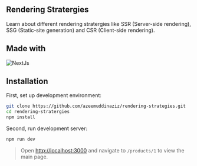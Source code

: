## Rendering Stratergies
Learn about different rendering stratergies like SSR (Server-side rendering), SSG (Static-site generation) and CSR (Client-side rendering).

## Made with
![NextJs](https://img.shields.io/badge/Next.js-black?style=for-the-badge&logo=next.js&logoColor=white)

## Installation

First, set up development environment:

```bash
git clone https://github.com/azeemuddinaziz/rendering-strategies.git
cd rendering-stratergies
npm install
```

Second, run development server:

```bash
npm run dev
```
> Open [http://localhost:3000](http://localhost:3000) and navigate to `/products/1` to view the main page.


